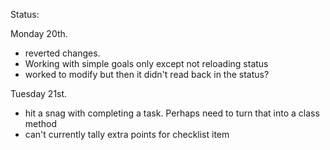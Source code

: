 Status: 

Monday 20th. 
- reverted changes.
- Working with simple goals only except not reloading status
- worked to modify but then it didn't read back in the status?

Tuesday 21st.
- hit a snag with completing a task. Perhaps need to turn that into a class method
- can't currently tally extra points for checklist item
